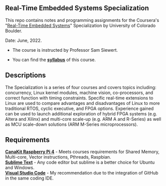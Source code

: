 
## Real-Time Embedded Systems Specialization

This repo contains notes and programming assignments for the Coursera's "[Real-Time Embedded Systems](https://www.coursera.org/specializations/real-time-embedded-systems)" Specialization by University of Colorado Boulder.

Date: June, 2022.

- The course is instructed by Professor Sam Siewert.

- You can find the **[syllabus](Syllabus.md)** of this course.
 

## Descriptions

The Specialization is a series of four courses and covers topics including: concurrency, Linux kernel modules, machine vision, co-processors, and correct function with timing constraints. Specific real-time extensions to Linux are used to compare advantages and disadvantages of Linux to more traditional RTOS, cyclic executive, and FPGA options. Experience gained can be used to launch additional exploration of hybrid FPGA systems (e.g. Altera and Xilinx) and multi-core scale-up (e.g. ARM A and R-Series) as well as MCU scale-down solutions (ARM M-Series microprocessors).

## Requirements

**[CanaKit Raspberry Pi 4](https://www.canakit.com/raspberry-pi-4-starter-max-kit.html)** - Meets courses requirements for Shared Memory, Multi-core, Vector instructions, Pthreads, Raspbian. \
**[Sublime Text](https://www.sublimetext.com/3)** - Any code editor but sublime is a better choice for Ubuntu and Windows. \
**[Visual Studio Code](https://code.visualstudio.com/)** - My recommendation due to the integration of GitHub in the same coding IDE.
